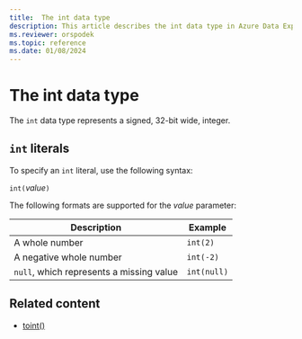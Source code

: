 ```yaml
---
title:  The int data type
description: This article describes the int data type in Azure Data Explorer.
ms.reviewer: orspodek
ms.topic: reference
ms.date: 01/08/2024
---
```

# The int data type

The `int` data type represents a signed, 32-bit wide, integer.

## `int` literals

To specify an `int` literal, use the following syntax:

`int(`*value*`)`

The following formats are supported for the *value* parameter:

|Description|Example|
|--|--|
|A whole number|`int(2)`|
|A negative whole number|`int(-2)`|
|`null`, which represents a missing value|`int(null)`|

## Related content

* [toint()](../../query/tointfunction.md)
